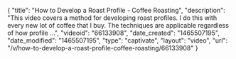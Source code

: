 {
    "title": "How to Develop a Roast Profile - Coffee Roasting",
    "description": "This video covers a method for developing roast profiles. I do this with every new lot of coffee that I buy. The techniques are applicable regardless of how profile ...",
    "videoid": "66133908",
    "date_created": "1465507195",
    "date_modified": "1465507195",
    "type": "captivate",
    "layout": "video",
    "url": "\/v\/how-to-develop-a-roast-profile-coffee-roasting\/66133908"
}